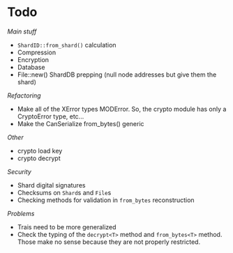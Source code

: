# Todo

*Main stuff*
 - `ShardID::from_shard()` calculation
 - Compression
 - Encryption
 - Database
 - File::new() ShardDB prepping (null node addresses but give them the shard)

*Refactoring*
 - Make all of the XError types MODError. So, the crypto module has only a CryptoError type, etc...
 - Make the CanSerialize from_bytes() generic

*Other*
 - crypto load key
 - crypto decrypt

*Security*
 - Shard digital signatures
 - Checksums on `Shard`s and `File`s
 - Checking methods for validation in `from_bytes` reconstruction

*Problems*
 - Trais need to be more generalized
 - Check the typing of the `decrypt<T>` method and `from_bytes<T>` method. Those make no sense because they are not properly restricted.
